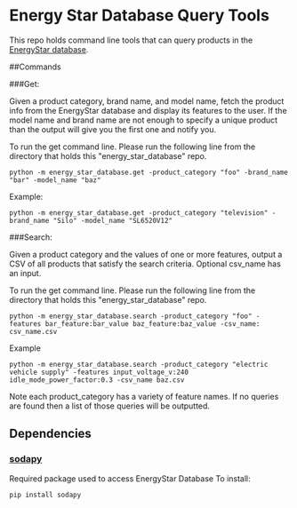# Energy Star Database Query Tools

This repo holds command line tools that can query products in the [EnergyStar
database](https://www.energystar.gov/productfinder/advanced).

##Commands

###Get: 

 Given a product category, brand name, and model name, fetch the product info from the EnergyStar
database and display its features to the user. If the model name and brand name are not enough to specify a 
unique product than the output will give you the first one and notify you.

To run the get command line. Please run the following line from the directory that holds this "energy_star_database" repo. 

```
python -m energy_star_database.get -product_category "foo" -brand_name "bar" -model_name "baz"
```

Example:

```
python -m energy_star_database.get -product_category "television" -brand_name "Silo" -model_name "SL6520V12"
```


###Search:

 Given a product category and the values of one or more features, output a CSV of all
products that satisfy the search criteria. Optional csv_name has an input.

To run the get command line. Please run the following line from the directory that holds this "energy_star_database" repo. 

```
python -m energy_star_database.search -product_category "foo" -features bar_feature:bar_value baz_feature:baz_value -csv_name: csv_name.csv
```

Example
```
python -m energy_star_database.search -product_category "electric vehicle supply" -features input_voltage_v:240 idle_mode_power_factor:0.3 -csv_name baz.csv
```
Note each product_category has a variety of feature names. If no queries are found then a list of those queries will be outputted.
##  Dependencies

### [sodapy](https://github.com/xmunoz/sodapy)

Required package used to access EnergyStar Database
To install:

```
pip install sodapy
```